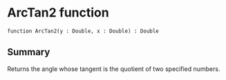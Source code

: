 # ArcTan2 function

`function ArcTan2(y : Double, x : Double) : Double`

## Summary
Returns the angle whose tangent is the quotient of two specified numbers.
